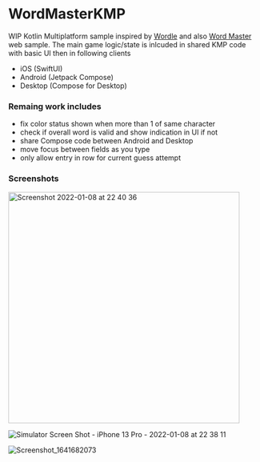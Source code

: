 # WordMasterKMP

WIP Kotlin Multiplatform sample inspired by [Wordle](https://www.powerlanguage.co.uk/wordle/)
and also [Word Master](https://github.com/octokatherine/word-master) web sample.  The main game logic/state is inlcuded in shared KMP code with basic UI then in following clients
- iOS (SwiftUI)
- Android (Jetpack Compose)
- Desktop (Compose for Desktop)


### Remaing work includes

- fix color status shown when more than 1 of same character
- check if overall word is valid and show indication in UI if not
- share Compose code between Android and Desktop
- move focus between fields as you type
- only allow entry in row for current guess attempt


### Screenshots
<img width="462" alt="Screenshot 2022-01-08 at 22 40 36" src="https://user-images.githubusercontent.com/6302/148663058-a725d403-b956-4c84-8635-fbb388fa63a8.png">

![Simulator Screen Shot - iPhone 13 Pro - 2022-01-08 at 22 38 11](https://user-images.githubusercontent.com/6302/148663064-3ed57b1f-c1a3-4e39-b2c2-2ddb3fb09ed9.png)

![Screenshot_1641682073](https://user-images.githubusercontent.com/6302/148663060-c1047266-425c-4b14-bdaf-b7177a1fa332.png)
